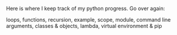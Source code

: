 Here is where I keep track of my python progress.
Go over again:

loops, functions, recursion, example, scope, module, command line arguments, classes & objects, lambda, virtual environment & pip
